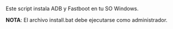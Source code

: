 Este script instala ADB y Fastboot en tu SO Windows.

**NOTA**: El archivo install.bat debe ejecutarse como administrador.
